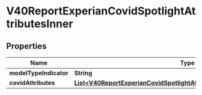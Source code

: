 

# V40ReportExperianCovidSpotlightAttributesInner


## Properties

| Name | Type | Description | Notes |
|------------ | ------------- | ------------- | -------------|
|**modelTypeIndicator** | **String** |  |  [optional] |
|**covidAttributes** | [**List&lt;V40ReportExperianCovidSpotlightAttributesInnerCovidAttributesInner&gt;**](V40ReportExperianCovidSpotlightAttributesInnerCovidAttributesInner.md) |  |  [optional] |



